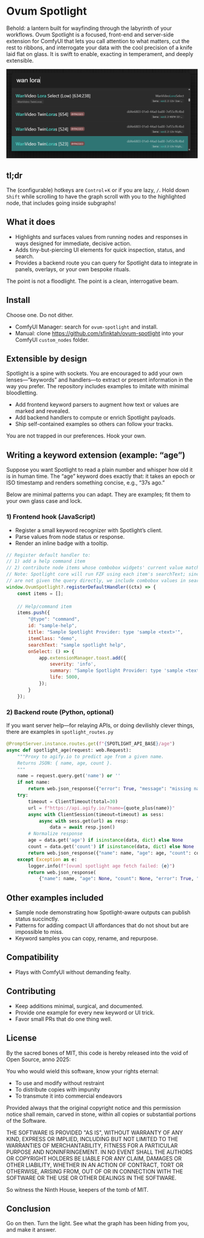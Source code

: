 ﻿# Ovum Spotlight

Behold: a lantern built for wayfinding through the labyrinth of your workflows. Ovum Spotlight is a focused, front-end
and server-side extension for ComfyUI that lets you call attention to what matters, cut the rest to ribbons, and
interrogate your data with the cool precision of a knife laid flat on glass. It is swift to enable, exacting in
temperament, and deeply extensible.

![Ovum Spotlight Interface](resources/spotlight1.png)


## tl;dr

The (configurable) hotkeys are `Control`+`K` or if you are lazy, `/`. Hold down `Shift` while scrolling to have the
graph scroll with you to the highlighted node, that includes going inside subgraphs!

## What it does

- Highlights and surfaces values from running nodes and responses in ways designed for immediate, decisive action.
- Adds tiny-but-piercing UI elements for quick inspection, status, and search.
- Provides a backend route you can query for Spotlight data to integrate in panels, overlays, or your own bespoke rituals.

The point is not a floodlight. The point is a clean, interrogative beam.

## Install

Choose one. Do not dither.

- ComfyUI Manager: search for `ovum-spotlight` and install.
- Manual: clone https://github.com/sfinktah/ovum-spotlight into your ComfyUI `custom_nodes` folder.

## Extensible by design

Spotlight is a spine with sockets. You are encouraged to add your own lenses—“keywords” and handlers—to extract or present information in the way you prefer. The repository includes examples to imitate with minimal bloodletting.

- Add frontend keyword parsers to augment how text or values are marked and revealed.
- Add backend handlers to compute or enrich Spotlight payloads.
- Ship self-contained examples so others can follow your tracks.

You are not trapped in our preferences. Hook your own.

## Writing a keyword extension (example: “age”)

Suppose you want Spotlight to read a plain number and whisper how old it is in human time. The “age” keyword does exactly that: it takes an epoch or ISO timestamp and renders something concise, e.g., “37s ago.”

Below are minimal patterns you can adapt. They are examples; fit them to your own glass case and lock.

### 1) Frontend hook (JavaScript)

- Register a small keyword recognizer with Spotlight’s client.
- Parse values from node status or response.
- Render an inline badge with a tooltip.
``` javascript
// Register default handler to:
// 1) add a help command item
// 2) contribute node items whose combobox widgets' current value matches the query
// Note: Spotlight core will run FZF using each item's searchText; since default handlers
// are not given the query directly, we include combobox values in searchText so they can match.
window.OvumSpotlight?.registerDefaultHandler((ctx) => {
    const items = [];

    // Help/command item
    items.push({
        "@type": "command",
        id: "sample-help",
        title: "Sample Spotlight Provider: type 'sample <text>'",
        itemClass: "demo",
        searchText: "sample spotlight help",
        onSelect: () => {
            app.extensionManager.toast.add({
                severity: 'info',
                summary: "Sample Spotlight Provider: type 'sample <text>'",
                life: 5000,
            });
        }
    });
```

### 2) Backend route (Python, optional)

If you want server help—for relaying APIs, or doing devilishly clever things, there are examples in `spotlight_routes.py`
```py
@PromptServer.instance.routes.get(f"{SPOTLIGHT_API_BASE}/age")
async def spotlight_age(request: web.Request):
    """Proxy to agify.io to predict age from a given name.
    Returns JSON: { name, age, count }.
    """
    name = request.query.get('name') or ''
    if not name:
        return web.json_response({"error": True, "message": "missing name"}, status=400)
    try:
        timeout = ClientTimeout(total=30)
        url = f"https://api.agify.io/?name={quote_plus(name)}"
        async with ClientSession(timeout=timeout) as sess:
            async with sess.get(url) as resp:
                data = await resp.json()
        # Normalize response
        age = data.get('age') if isinstance(data, dict) else None
        count = data.get('count') if isinstance(data, dict) else None
        return web.json_response({"name": name, "age": age, "count": count})
    except Exception as e:
        logger.info(f"[ovum] spotlight age fetch failed: {e}")
        return web.json_response(
            {"name": name, "age": None, "count": None, "error": True, "message": "fetch failed"}, status=502)
```

## Other examples included

- Sample node demonstrating how Spotlight-aware outputs can publish status succinctly.
- Patterns for adding compact UI affordances that do not shout but are impossible to miss.
- Keyword samples you can copy, rename, and repurpose.

## Compatibility

- Plays with ComfyUI without demanding fealty.

## Contributing

- Keep additions minimal, surgical, and documented.
- Provide one example for every new keyword or UI trick.
- Favor small PRs that do one thing well.

## License

By the sacred bones of MIT, this code is hereby released into the void of Open Source, anno 2025:

You who would wield this software, know your rights eternal:

- To use and modify without restraint
- To distribute copies with impunity
- To transmute it into commercial endeavors

Provided always that the original copyright notice and this permission notice shall remain, carved in stone, within all
copies or substantial portions of the Software.

THE SOFTWARE IS PROVIDED "AS IS", WITHOUT WARRANTY OF ANY KIND, EXPRESS OR IMPLIED, INCLUDING BUT NOT LIMITED TO THE
WARRANTIES OF MERCHANTABILITY, FITNESS FOR A PARTICULAR PURPOSE AND NONINFRINGEMENT. IN NO EVENT SHALL THE AUTHORS OR
COPYRIGHT HOLDERS BE LIABLE FOR ANY CLAIM, DAMAGES OR OTHER LIABILITY, WHETHER IN AN ACTION OF CONTRACT, TORT OR
OTHERWISE, ARISING FROM, OUT OF OR IN CONNECTION WITH THE SOFTWARE OR THE USE OR OTHER DEALINGS IN THE SOFTWARE.

So witness the Ninth House, keepers of the tomb of MIT.

## Conclusion

Go on then. Turn the light. See what the graph has been hiding from you, and make it answer.
